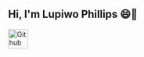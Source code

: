 ## Hi, I'm Lupiwo Phillips 😄👋
<img src="/github-profile-header-generator/assets/github-logo-40.13998a6b.svg" width="40" height="40" alt="Github logo" />
<!--
**LupiwoPhillips/LupiwoPhillips** is a ✨ _special_ ✨ repository because its `README.md` (this file) appears on your GitHub profile.

Here are some ideas to get you started:

- 🔭 I’m currently working on ...
- 🌱 I’m currently learning ...
- 👯 I’m looking to collaborate on ...
- 🤔 I’m looking for help with ...
- 💬 Ask me about ...
- 📫 How to reach me: ...
- 😄 Pronouns: ...
- ⚡ Fun fact: ...
-->

